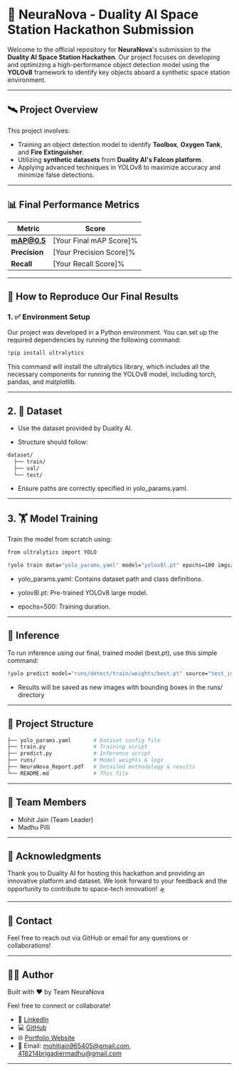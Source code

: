 # 🚀 NeuraNova - Duality AI Space Station Hackathon Submission

Welcome to the official repository for **NeuraNova**'s submission to the **Duality AI Space Station Hackathon**. Our project focuses on developing and optimizing a high-performance object detection model using the **YOLOv8** framework to identify key objects aboard a synthetic space station environment.

---

## 🛰️ Project Overview

This project involves:
- Training an object detection model to identify **Toolbox**, **Oxygen Tank**, and **Fire Extinguisher**.
- Utilizing **synthetic datasets** from **Duality AI's Falcon platform**.
- Applying advanced techniques in YOLOv8 to maximize accuracy and minimize false detections.

---

## 📊 Final Performance Metrics

| Metric        | Score         |
|---------------|---------------|
| **mAP@0.5**    | [Your Final mAP Score]% |
| **Precision**  | [Your Precision Score]% |
| **Recall**     | [Your Recall Score]% |

---

## 🔁 How to Reproduce Our Final Results

### 1. ✅ Environment Setup

Our project was developed in a Python environment. You can set up the required dependencies by running the following command:

  ```bash
!pip install ultralytics
  ```
This command will install the ultralytics library, which includes all the necessary components for running the YOLOv8 model, including torch, pandas, and matplotlib.
  
---
## 2. 📁 Dataset
- Use the dataset provided by Duality AI.

- Structure should follow:
```bash
dataset/
  ├── train/
  ├── val/
  └── test/
```
- Ensure paths are correctly specified in yolo_params.yaml.

---

## 3. 🏋️ Model Training
Train the model from scratch using:

```bash
from ultralytics import YOLO

!yolo train data="yolo_params.yaml" model="yolov8l.pt" epochs=100 imgsz=640
```
- yolo_params.yaml: Contains dataset path and class definitions.

- yolov8l.pt: Pre-trained YOLOv8 large model.

- epochs=500: Training duration.

---

## 🧪 Inference
To run inference using our final, trained model (best.pt), use this simple command:

```bash
!yolo predict model="runs/detect/train/weights/best.pt" source="test_image.png" conf=0.1
```

- Results will be saved as new images with bounding boxes in the runs/ directory

---

## 📂 Project Structure
```bash
├── yolo_params.yaml       # Dataset config file
├── train.py               # Training script
├── predict.py             # Inference script
├── runs/                  # Model weights & logs
├── NeuraNova_Report.pdf   # Detailed methodology & results
└── README.md              # This file
```

---

## 👥 Team Members
- Mohit Jain (Team Leader)
- Madhu Pilli

---

## 💬 Acknowledgments
Thank you to Duality AI for hosting this hackathon and providing an innovative platform and dataset. We look forward to your feedback and the opportunity to contribute to space-tech innovation! 🛸

---

## 📧 Contact
Feel free to reach out via GitHub or email for any questions or collaborations!

---

## 🙋‍♂️ Author

Built with ❤️ by Team NeuraNova

Feel free to connect or collaborate!

- 🔗 [LinkedIn](https://www.linkedin.com/in/mohit-jain-dev/)  
- 💻 [GitHub](https://github.com/Mohitjain9654)  
- 🌐 [Portfolio Website](https://mohitjain-portfolio.vercel.app/)  
- 📧 Email: mohitjain965405@gmail.com, 418214brigadiermadhu@gmail.com

---
